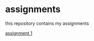 # assignments
this repository contains my assignments

[assignment 1](https://github.com/Joeyvv33/assignments/blob/master/Assignment_week_2%20(2).ipynb) 

